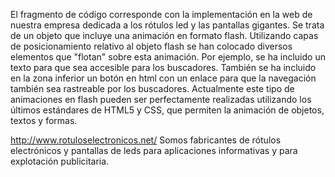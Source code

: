 El fragmento de código corresponde con la implementación en la web de nuestra empresa dedicada a los rótulos led y las pantallas gigantes. Se trata de un objeto que incluye una animación en formato flash. Utilizando capas de posicionamiento relativo al objeto flash se han colocado diversos elementos que "flotan" sobre esta animación. Por ejemplo, se ha incluido un texto para que sea accesible para los buscadores. También se ha incluido en la zona inferior un botón en html con un enlace para que la navegación también sea rastreable por los buscadores. Actualmente este tipo de animaciones en flash pueden ser perfectamente realizadas utilizando los últimos estándares de HTML5 y CSS, que permiten la animación de objetos, textos y formas. 



http://www.rotuloselectronicos.net/
Somos fabricantes de rótulos electrónicos y pantallas de leds para aplicaciones informativas y para explotación publicitaria.
